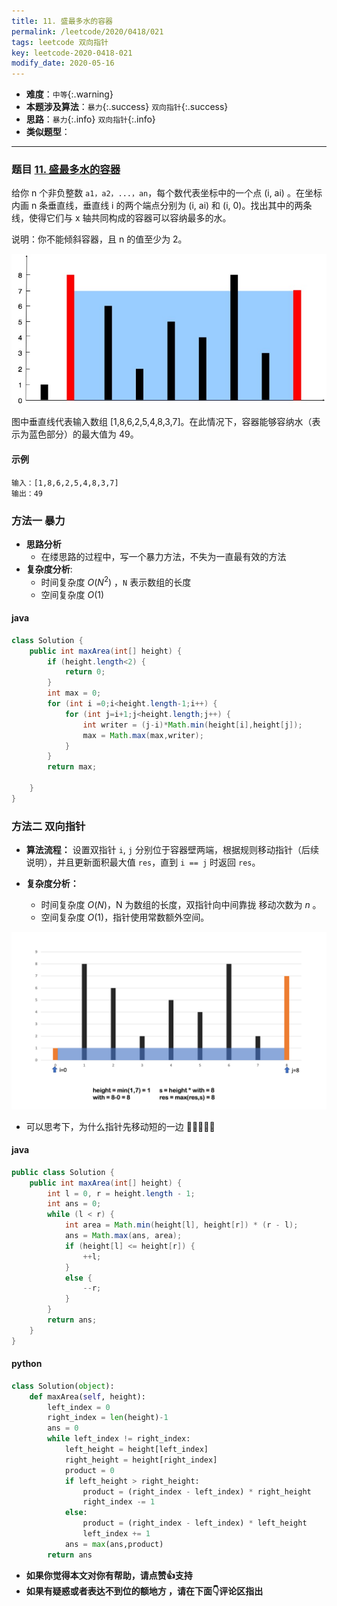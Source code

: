 ```yaml
---
title: 11. 盛最多水的容器
permalink: /leetcode/2020/0418/021
tags: leetcode 双向指针
key: leetcode-2020-0418-021
modify_date: 2020-05-16
---
```

- __难度__：`中等`{:.warning}
- __本题涉及算法__：`暴力`{:.success} `双向指针`{:.success}
- __思路__：`暴力`{:.info} `双向指针`{:.info}
- __类似题型__：

---

### 题目 [11. 盛最多水的容器](https://leetcode-cn.com/problems/container-with-most-water/)
给你 n 个非负整数 `a1，a2，...，an`，每个数代表坐标中的一个点 (i, ai) 。在坐标内画 n 条垂直线，垂直线 i 的两个端点分别为 (i, ai) 和 (i, 0)。找出其中的两条线，使得它们与 x 轴共同构成的容器可以容纳最多的水。

说明：你不能倾斜容器，且 n 的值至少为 2。

![pic](/assets/images/leetcode/0421/question_11.jpg)

图中垂直线代表输入数组 [1,8,6,2,5,4,8,3,7]。在此情况下，容器能够容纳水（表示为蓝色部分）的最大值为 49。


#### 示例
```
输入：[1,8,6,2,5,4,8,3,7]
输出：49
```

### 方法一 暴力
- __思路分析__
  - 在缕思路的过程中，写一个暴力方法，不失为一直最有效的方法
- __复杂度分析__:
  - 时间复杂度 $O(N^2)$ ，`N` 表示数组的长度
  - 空间复杂度 $O(1)$


#### java
```java
class Solution {
    public int maxArea(int[] height) {
        if (height.length<2) {
            return 0;
        }
        int max = 0;
        for (int i =0;i<height.length-1;i++) {
            for (int j=i+1;j<height.length;j++) {
                int writer = (j-i)*Math.min(height[i],height[j]);
                max = Math.max(max,writer);
            }
        }
        return max;

    }
}
```

### 方法二 双向指针
- __算法流程：__ 设置双指针 `i`, `j` 分别位于容器壁两端，根据规则移动指针（后续说明），并且更新面积最大值 `res`，直到 `i == j` 时返回 `res`。

- __复杂度分析：__
  - 时间复杂度 $O(N)$，N 为数组的长度，双指针向中间靠拢 移动次数为 $n$ 。
  - 空间复杂度 $O(1)$，指针使用常数额外空间。

![pic2](/assets/images/leetcode/0516/shui.gif)

- 可以思考下，为什么指针先移动短的一边 🤔🤔🤔🤔🤔
#### java
```java
public class Solution {
    public int maxArea(int[] height) {
        int l = 0, r = height.length - 1;
        int ans = 0;
        while (l < r) {
            int area = Math.min(height[l], height[r]) * (r - l);
            ans = Math.max(ans, area);
            if (height[l] <= height[r]) {
                ++l;
            }
            else {
                --r;
            }
        }
        return ans;
    }
}
```

#### python
```python
class Solution(object):
    def maxArea(self, height):
        left_index = 0
        right_index = len(height)-1
        ans = 0
        while left_index != right_index:
            left_height = height[left_index]
            right_height = height[right_index]
            product = 0
            if left_height > right_height:
                product = (right_index - left_index) * right_height
                right_index -= 1
            else:
                product = (right_index - left_index) * left_height
                left_index += 1
            ans = max(ans,product)
        return ans
```

- __如果你觉得本文对你有帮助，请点赞👍支持__
- __如果有疑惑或者表达不到位的额地方 ，请在下面👇评论区指出__

